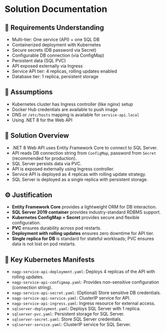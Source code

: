 # Solution Documentation

## 📌 Requirements Understanding

- Multi-tier: One service (API) + one SQL DB
- Containerized deployment with Kubernetes
- Secure secrets (DB password via Secret)
- Configurable DB connection (via ConfigMap)
- Persistent data (SQL PVC)
- API exposed externally via Ingress
- Service API tier: 4 replicas, rolling updates enabled
- Database tier: 1 replica, persistent storage

## 🎯 Assumptions

- Kubernetes cluster has Ingress controller (like nginx) setup
- Docker Hub credentials are available to push image
- DNS or `/etc/hosts` mapping is available for `service-api.local`
- Using .NET 8 for the Web API

## 🧩 Solution Overview

- .NET 8 Web API uses Entity Framework Core to connect to SQL Server.
- API reads DB connection string from `ConfigMap`, password from `Secret` (recommended for production).
- SQL Server persists data via PVC.
- API is exposed externally using Ingress controller.
- Service API is deployed as 4 replicas with rolling update strategy.
- SQL Server is deployed as a single replica with persistent storage.

## ⚙️ Justification

- **Entity Framework Core** provides a lightweight ORM for DB interaction.
- **SQL Server 2019 container** provides industry-standard RDBMS support.
- **Kubernetes ConfigMap + Secret** provides secure and flexible configuration.
- **PVC** ensures durability across pod restarts.
- **Deployment with rolling updates** ensures zero downtime for API tier.
- **Single replica for DB** is standard for stateful workloads; PVC ensures data is not lost on pod restarts.

## 📁 Key Kubernetes Manifests

- `nagp-service-api-deployment.yaml`: Deploys 4 replicas of the API with rolling updates.
- `nagp-service-api-configmap.yaml`: Provides non-sensitive configuration (connection string).
- `nagp-service-api-secret.yaml`: (Optional) Store sensitive DB credentials.
- `nagp-service-api-service.yaml`: ClusterIP service for API.
- `nagp-service-api-ingress.yaml`: Ingress resource for external access.
- `sqlserver-deployment.yaml`: Deploys SQL Server with 1 replica.
- `sqlserver-pvc.yaml`: Persistent storage for SQL Server.
- `sqlserver-secret.yaml`: Store SQL Server credentials.
- `sqlserver-service.yaml`: ClusterIP service for SQL Server.
